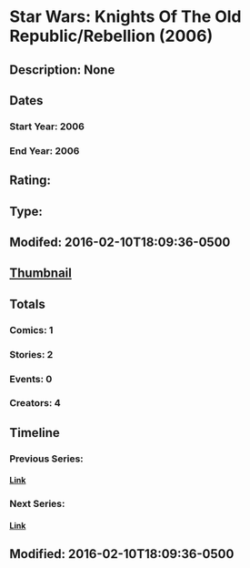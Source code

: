 # Star Wars: Knights Of The Old Republic/Rebellion (2006)
## Description: None
## Dates
### Start Year: 2006
### End Year: 2006
## Rating: 
## Type: 
## Modifed: 2016-02-10T18:09:36-0500
## [Thumbnail](http://i.annihil.us/u/prod/marvel/i/mg/8/c0/56bbc2f241a90.jpg)
## Totals
### Comics: 1
### Stories: 2
### Events: 0
### Creators: 4
## Timeline
### Previous Series: 
#### [Link]()
### Next Series: 
#### [Link]()
## Modified: 2016-02-10T18:09:36-0500
